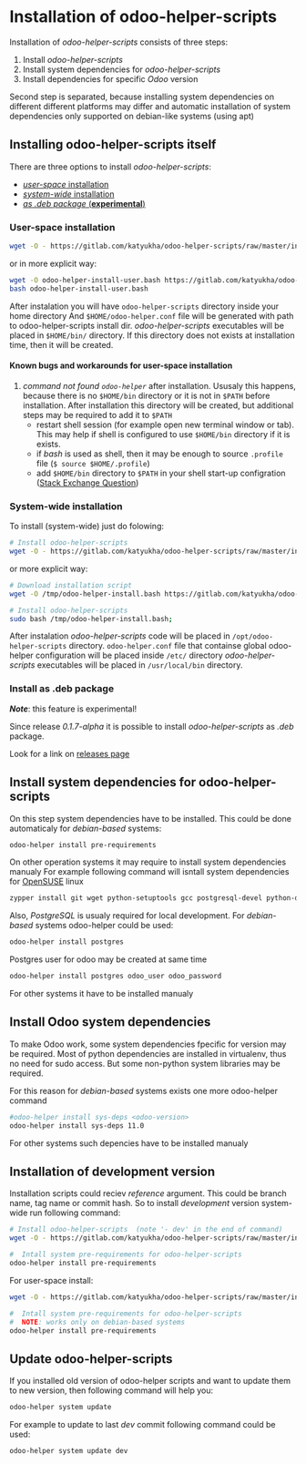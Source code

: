# Installation of odoo-helper-scripts

Installation of *odoo-helper-scripts* consists of three steps:

1. Install *odoo-helper-scripts*
2. Install system dependencies for *odoo-helper-scripts*
3. Install dependencies for specific *Odoo* version

Second step is separated, because installing system dependencies on different
different platforms may differ and automatic installation of system dependencies
only supported on debian-like systems (using apt)


## Installing odoo-helper-scripts itself
There are three options to install *odoo-helper-scripts*:

- [*user-space* installation](#user-space-installation)
- [*system-wide* installation](#system-wide-installation)
- [*as .deb package* (**experimental**)](#install-as-deb-package)

### User-space installation

```bash
wget -O - https://gitlab.com/katyukha/odoo-helper-scripts/raw/master/install-user.bash | bash -s
```

or in more explicit way:

```bash
wget -O odoo-helper-install-user.bash https://gitlab.com/katyukha/odoo-helper-scripts/raw/master/install-user.bash
bash odoo-helper-install-user.bash
```

After instalation you will have ``odoo-helper-scripts`` directory inside your home directory
And ``$HOME/odoo-helper.conf`` file will be generated with path to odoo-helper-scripts install dir.
*odoo-helper-scripts* executables will be placed in ``$HOME/bin/`` directory.
If this directory does not exists at installation time, then it will be created.

#### Known bugs and workarounds for user-space installation

1. *command not found `odoo-helper`* after installation. Ususaly this happens, because there is
   no `$HOME/bin` directory or it is not in `$PATH` before installation.
   After installation this directory will be created, but additional steps may be required to add it to `$PATH`
    - restart shell session (for example open new terminal window or tab).
      This may help if shell is configured to use `$HOME/bin` directory if it is exists.
    - if *bash* is used as shell, then it may be enough to source `.profile` file (`$ source $HOME/.profile`)
    - add `$HOME/bin` directory to `$PATH` in your shell start-up configration ([Stack Exchange Question](https://unix.stackexchange.com/questions/381228/home-bin-dir-is-not-on-the-path))

### System-wide installation

To install (system-wide) just do folowing:

```bash
# Install odoo-helper-scripts
wget -O - https://gitlab.com/katyukha/odoo-helper-scripts/raw/master/install-system.bash | sudo bash -s
```

or more explicit way:

```bash
# Download installation script
wget -O /tmp/odoo-helper-install.bash https://gitlab.com/katyukha/odoo-helper-scripts/raw/master/install-system.bash;

# Install odoo-helper-scripts
sudo bash /tmp/odoo-helper-install.bash;
```

After instalation *odoo-helper-scripts* code will be placed in ``/opt/odoo-helper-scripts`` directory.
``odoo-helper.conf`` file that containse global odoo-helper configuration will be placed inside ``/etc/`` directory
*odoo-helper-scripts* executables will be placed in ``/usr/local/bin`` directory.

### Install as .deb package

***Note***: this feature is experimental!

Since release *0.1.7-alpha* it is possible to install *odoo-helper-scripts* as *.deb* package.

Look for a link on [releases page](https://gitlab.com/katyukha/odoo-helper-scripts/tags)


## Install system dependencies for odoo-helper-scripts

On this step system dependencies have to be installed.
This could be done automaticaly for *debian-based* systems:

```bash
odoo-helper install pre-requirements
```

On other operation systems it may require to install system dependencies manualy
For example following command will isntall system dependencies for [OpenSUSE](https://www.opensuse.org/) linux

```bash
zypper install git wget python-setuptools gcc postgresql-devel python-devel expect-devel libevent-devel libjpeg-devel libfreetype6-devel zlib-devel libxml2-devel libxslt-devel cyrus-sasl-devel openldap2-devel libssl43 libffi-devel
```

Also, *PostgreSQL* is usualy required for local development.
For *debian-based* systems odoo-helper could be used:

```bash
odoo-helper install postgres
```

Postgres user for odoo may be created at same time

```bash
odoo-helper install postgres odoo_user odoo_password
```

For other systems it have to be installed manualy


## Install Odoo system dependencies

To make Odoo work, some system dependencies fpecific for version may be required.
Most of python dependencies are installed in virtualenv, thus no need for sudo access.
But some non-python system libraries may be required.

For this reason for *debian-based* systems exists one more odoo-helper command

```bash
#odoo-helper install sys-deps <odoo-version>
odoo-helper install sys-deps 11.0
```

For other systems such depencies have to be installed manualy


## Installation of development version

Installation scripts could reciev *reference* argument.  This could be branch name, tag name or commit hash.
So to install *development* version system-wide run following command:

```bash
# Install odoo-helper-scripts  (note '- dev' in the end of command)
wget -O - https://gitlab.com/katyukha/odoo-helper-scripts/raw/master/install-system.bash | sudo bash -s - dev

#  Intall system pre-requirements for odoo-helper-scripts
odoo-helper install pre-requirements
```

For user-space install:

```bash
wget -O - https://gitlab.com/katyukha/odoo-helper-scripts/raw/master/install-user.bash | bash -s - dev

#  Intall system pre-requirements for odoo-helper-scripts
#  NOTE: works only on debian-based systems
odoo-helper install pre-requirements
```

## Update odoo-helper-scripts

If you installed old version of odoo-helper scripts and want to update them to new version,
then following command will help you:

```bash
odoo-helper system update
```

For example to update to last *dev* commit following command could be used:

```
odoo-helper system update dev
```
